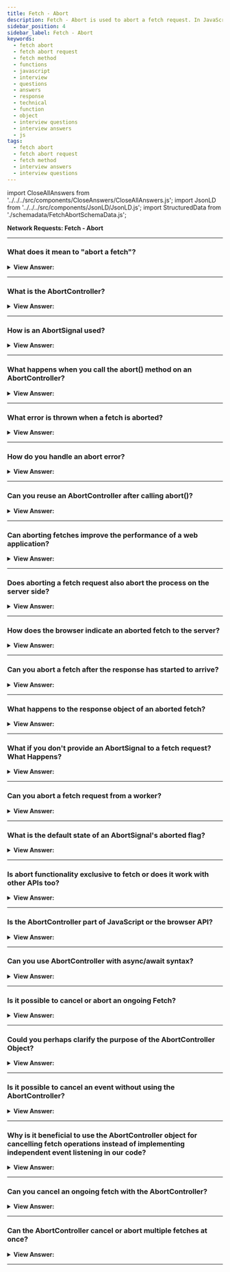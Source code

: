 ```yaml
---
title: Fetch - Abort
description: Fetch - Abort is used to abort a fetch request. In JavaScript, we can use the fetch method to abort a request.
sidebar_position: 4
sidebar_label: Fetch - Abort
keywords:
  - fetch abort
  - fetch abort request
  - fetch method
  - functions
  - javascript
  - interview
  - questions
  - answers
  - response
  - technical
  - function
  - object
  - interview questions
  - interview answers
  - js
tags:
  - fetch abort
  - fetch abort request
  - fetch method
  - interview answers
  - interview questions
---
```


import CloseAllAnswers from '../../../src/components/CloseAnswers/CloseAllAnswers.js';
import JsonLD from '../../../src/components/JsonLD/JsonLD.js';
import StructuredData from './schemadata/FetchAbortSchemaData.js';

<JsonLD data={StructuredData} />

<head>
  <title>Fetch - Abort | JavaScript Frontend Phone Interview</title>
</head>

**Network Requests: Fetch - Abort**

<CloseAllAnswers />

---

### What does it mean to "abort a fetch"?

<details>
  <summary><strong>View Answer:</strong></summary>
  <div>
  <div><strong>Interview Response:</strong> Aborting a fetch means cancelling an ongoing fetch request. This can be useful when you no longer need the response or if the fetch takes too long.
  </div><br />
  <div><strong className="codeExample">Here is a simple code example:</strong><br /><br />

  <div></div>

```js
const controller = new AbortController();
const signal = controller.signal;

// Start fetch
fetch('https://api.example.com/data', { signal })
  .then(response => response.json())
  .then(data => console.log(data))
  .catch(err => {
    // On abort, the promise is rejected with an AbortError
    if (err.name === 'AbortError') {
      console.log('Fetch aborted');
    } else {
      console.error('Another error', err);
    }
  });

// Abort fetch after 2 seconds
setTimeout(() => controller.abort(), 2000);
```

  </div>
  </div>
</details>

---

### What is the AbortController?

<details>
  <summary><strong>View Answer:</strong></summary>
  <div>
  <div><strong>Interview Response:</strong> AbortController is an interface that allows you to cancel one or more web requests as and when desired using an AbortSignal.
  </div><br />
  <div><strong className="codeExample">Code Example:</strong><br /><br />

  <div></div>

```js
const controller = new AbortController();
```

  </div>
  </div>
</details>

---

### How is an AbortSignal used?

<details>
  <summary><strong>View Answer:</strong></summary>
  <div>
  <div><strong>Interview Response:</strong> AbortSignal is used by passing it to the fetch request. When the associated AbortController’s abort() method is called, the fetch is cancelled.
  </div><br />
  <div><strong className="codeExample">Code Example:</strong><br /><br />

  <div></div>

```js
// Initialize a new AbortController
const controller = new AbortController();

// Get the AbortSignal from the AbortController
const signal = controller.signal;

// Start a fetch request
fetch('https://api.example.com/data', { signal })
  .then(response => response.json())
  .then(data => console.log(data))
  .catch(err => {
    if (err.name === 'AbortError') {
      console.log('Fetch operation was aborted');
    } else {
      console.error('Fetch operation failed', err);
    }
  });

// Abort the fetch request after 5 seconds
setTimeout(() => controller.abort(), 5000);
```

  </div>
  </div>
</details>

---

### What happens when you call the abort() method on an AbortController?

<details>
  <summary><strong>View Answer:</strong></summary>
  <div>
  <div><strong>Interview Response:</strong> The abort() method signals to cancel the fetch operations associated with it. This causes the fetch promises to reject with an AbortError.
  </div><br />
  <div><strong className="codeExample">Code Example:</strong><br /><br />

  <div></div>

```js
// Create a new AbortController
const controller = new AbortController();

// Fetch some data, passing the AbortSignal as part of the options
fetch('https://api.example.com/data', { signal: controller.signal })
  .then(response => response.json())
  .then(data => console.log(data))
  .catch(error => {
    if (error.name === 'AbortError') {
      console.log('Fetch operation was aborted');
    } else {
      console.error('Fetch operation failed', error);
    }
  });

// After 5 seconds, call abort() on the controller
setTimeout(() => controller.abort(), 5000);
```

  </div>
  </div>
</details>

---

### What error is thrown when a fetch is aborted?

<details>
  <summary><strong>View Answer:</strong></summary>
  <div>
  <div><strong>Interview Response:</strong> When a fetch is aborted, it rejects the promise with a DOMException named AbortError.
  </div><br />
  <div><strong className="codeExample">Code Example:</strong><br /><br />

  <div></div>

```js
fetch('https://example.com', { signal })
  .then(response => {
})
  .catch(err => {
    if (err.name === 'AbortError') {
      console.log('AbortError: Fetch request aborted');
    }
});
```

  </div>
  </div>
</details>

---

### How do you handle an abort error?

<details>
  <summary><strong>View Answer:</strong></summary>
  <div>
  <div><strong>Interview Response:</strong> You can handle an abort error in a catch block of the fetch promise, checking if the error's name is 'AbortError'.
  </div><br />
  <div><strong className="codeExample">Code Example:</strong><br /><br />

  <div></div>

```js
fetch('https://example.com', { signal })
  .then(response => {
})
  .catch(err => {
    if (err.name === 'AbortError') {
      console.log('AbortError: Fetch request aborted');
    }
});
```

  </div>
  </div>
</details>

---

### Can you reuse an AbortController after calling abort()?

<details>
  <summary><strong>View Answer:</strong></summary>
  <div>
  <div><strong>Interview Response:</strong> No, once the abort() method is called on an AbortController, it can't be reset or reused.
  </div>
  </div>
</details>

---

### Can aborting fetches improve the performance of a web application?

<details>
  <summary><strong>View Answer:</strong></summary>
  <div>
  <div><strong>Interview Response:</strong> Yes, aborting fetches can potentially improve the performance of a web application. This can be especially useful in situations where you have a new fetch that supersedes an ongoing one.
  </div><br />
  <div><strong className="codeExample">Code Example:</strong><br /><br />

  <div></div>

```js
let controller = new AbortController();

// Function to fetch data based on a query
function fetchData(query) {
  // If there's an ongoing fetch, abort it
  if (controller) controller.abort();

  // Create a new controller for the new fetch
  controller = new AbortController();

  // Start the new fetch
  fetch(`https://api.example.com/search?q=${query}`, { signal: controller.signal })
    .then(response => response.json())
    .then(data => console.log(data)) // Do something with the data here
    .catch(error => {
      if (error.name !== 'AbortError') {
        console.error('Fetch operation failed', error);
      }
    });
}

// Function to handle input from the user
function handleInput(input) {
  fetchData(input);
}
```

  </div>
  </div>
</details>

---

### Does aborting a fetch request also abort the process on the server side?

<details>
  <summary><strong>View Answer:</strong></summary>
  <div>
  <div><strong>Interview Response:</strong> No, aborting a fetch request only stops the client from listening to the response. It doesn't affect the process on the server side, which will usually complete as normal.
  </div>
  </div>
</details>

---

### How does the browser indicate an aborted fetch to the server?

<details>
  <summary><strong>View Answer:</strong></summary>
  <div>
  <div><strong>Interview Response:</strong> The browser doesn't signal the server when a fetch is aborted. Once the request is sent, it's processed server-side regardless of client-side cancellation.
  </div>
  </div>
</details>

---

### Can you abort a fetch after the response has started to arrive?

<details>
  <summary><strong>View Answer:</strong></summary>
  <div>
  <div><strong>Interview Response:</strong> Yes, you can call `controller.abort()` after the response starts arriving. This will reject the fetch promise with an `AbortError`, stopping the processing of the response.
  </div>
  </div>
</details>

---

### What happens to the response object of an aborted fetch?

<details>
  <summary><strong>View Answer:</strong></summary>
  <div>
  <div><strong>Interview Response:</strong> The response object of an aborted fetch is not fully received or processed. Attempting to read from it will reject the promise with an `AbortError`.
  </div><br />
  </div>
</details>

---

### What if you don't provide an AbortSignal to a fetch request? What Happens?

<details>
  <summary><strong>View Answer:</strong></summary>
  <div>
  <div><strong>Interview Response:</strong> If you don't provide an AbortSignal to a fetch request, the fetch operation will continue as normal and cannot be programmatically cancelled using the AbortController mechanism.
  </div><br />
  <div><strong className="codeExample">Here's an example of a fetch request without an AbortSignal:</strong><br /><br />

  <div></div>

```js
fetch('https://api.example.com/data')
  .then(response => {
    if (!response.ok) {
      throw new Error('Network response was not ok');
    }
    return response.json();
  })
  .then(data => console.log(data))
  .catch(error => console.error('There has been a problem with your fetch operation: ', error));
```

  </div>
  </div>
</details>

---

### Can you abort a fetch request from a worker?

<details>
  <summary><strong>View Answer:</strong></summary>
  <div>
  <div><strong>Interview Response:</strong> Yes, you can abort a fetch request from a web worker. The AbortController and AbortSignal are transferrable objects and can be used in web workers.
  </div><br />
  <div><strong className="codeExample">Code Example:</strong><br /><br />

  <div></div>

Here's an example of how to abort a fetch request from a worker:

In your main JavaScript file, you can post the `AbortSignal` to the worker:

```javascript
const controller = new AbortController();
const worker = new Worker('worker.js');

worker.postMessage({ signal: controller.signal }, [controller.signal]);

// Abort the fetch operation after 2 seconds
setTimeout(() => controller.abort(), 2000);
```

Then in `worker.js`, you handle the message and use the signal in a fetch request:

```javascript
self.onmessage = (event) => {
  const { signal } = event.data;

  fetch('https://example.com', { signal })
    .then(response => response.json())
    .then(data => self.postMessage(data))
    .catch(err => {
      if (err.name === 'AbortError') {
        console.log('Fetch operation aborted');
      } else {
        console.error('Fetch operation failed:', err);
      }
    });
};
```

In this example, the main script creates an `AbortController`, passes the `AbortSignal` to the worker, and then aborts the fetch after 2 seconds. The worker listens for messages, receives the `AbortSignal`, uses it in a fetch operation, and then sends the fetched data back to the main script. If the fetch is aborted, it logs an appropriate message.

  </div>
  </div>
</details>

---

### What is the default state of an AbortSignal's aborted flag?

<details>
  <summary><strong>View Answer:</strong></summary>
  <div>
  <div><strong>Interview Response:</strong> The aborted flag is initially set to false. It becomes true when abort() is called on the associated AbortController.
  </div><br />
  <div><strong className="codeExample">Code Example:</strong><br /><br />

  <div></div>

```js
// Create a new AbortController
const controller = new AbortController();

// Get the signal from the controller
const signal = controller.signal;

// Log the initial state of the aborted flag
console.log(signal.aborted); // Outputs: false

controller.abort(); // abort controller

// Log the final state of the aborted flag
console.log(signal.aborted); // Outputs: true
```

  </div>
  </div>
</details>

---

### Is abort functionality exclusive to fetch or does it work with other APIs too?

<details>
  <summary><strong>View Answer:</strong></summary>
  <div>
  <div><strong>Interview Response:</strong> Abort functionality is not exclusive to fetch. It can be used with any API that supports or is configured to work with the AbortSignal, including DOM APIs and various async tasks.
  </div><br />
  <div><strong>Technical Response:</strong> The AbortController and AbortSignal APIs are not exclusive to the Fetch API. They're part of the DOM standard and can be used to abort various kinds of operations, such as ongoing Fetch requests, streams, or even ongoing animations using the Web Animations API.
  </div><br />
  <div><strong className="codeExample">Here's a simple example of using `AbortController` with the `addEventListener` method:</strong><br /><br />

  <div></div>

```javascript
// Create a new AbortController
const controller = new AbortController();

// Get the AbortSignal from the controller
const signal = controller.signal;

// Listen for click events on the document
document.addEventListener('click', () => {
  console.log('Document was clicked');
}, { signal });

// Call abort on the controller after 5 seconds
setTimeout(() => {
  controller.abort();
  console.log('No longer listening for clicks');
}, 5000);
```

In this code:

- A new `AbortController` is created and its `AbortSignal` is obtained.
- A click event listener is added to the document, with the `AbortSignal` passed in the options object. This associates the event listener with the abort controller.
- A `setTimeout` call is set up to call `controller.abort()` after 5 seconds. This will remove the click event listener from the document, as the `AbortSignal` associated with it has been aborted.
- After the `abort` call, "No longer listening for clicks" will be logged to the console, and no further click events on the document will be logged.

This is a simplistic example and there's not often a need to abort event listeners like this in practice, but it shows how the `AbortController`/`AbortSignal` APIs can be used outside of the Fetch API.

As always, be sure to check for compatibility as not all APIs or browsers may support `AbortController` and `AbortSignal`.

  </div>
  </div>
</details>

---

### Is the AbortController part of JavaScript or the browser API?

<details>
  <summary><strong>View Answer:</strong></summary>
  <div>
  <div><strong>Interview Response:</strong> AbortController is part of the Web API provided by browsers, not part of the core JavaScript language. It's specified in the DOM Living standard.
  </div><br />
  </div>
</details>

---

### Can you use AbortController with async/await syntax?

<details>
  <summary><strong>View Answer:</strong></summary>
  <div>
  <div><strong>Interview Response:</strong> Yes, AbortController can be used with async/await syntax. When you abort, it causes the awaited fetch to throw an 'AbortError'.
  </div><br />
  <div><strong className="codeExample">Code Example:</strong><br /><br />

  <div></div>

Here's how you can use `AbortController` with async/await:

```javascript
// Create an instance of AbortController
const controller = new AbortController();
const signal = controller.signal;

async function fetchData() {
  try {
    const response = await fetch('https://example.com', { signal });
    const data = await response.json();
    console.log(data);
  } catch (err) {
    if (err.name === 'AbortError') {
      console.log('Fetch operation aborted');
    } else {
      console.error('Fetch operation failed:', err);
    }
  }
}

fetchData();

// After 2 seconds abort the fetch operation
setTimeout(() => controller.abort(), 2000);
```

In this example, the fetch operation is aborted after 2 seconds, causing the `await fetch()` line to throw an `AbortError`, which is then caught in the catch block.

  </div>
  </div>
</details>

---

### Is it possible to cancel or abort an ongoing Fetch?

<details>
  <summary><strong>View Answer:</strong></summary>
  <div>
  <div><strong>Interview Response:</strong> Yes, it's possible to abort an ongoing Fetch using the AbortController and AbortSignal interfaces in the Fetch API. The `abort()` method on the AbortController cancels the Fetch.
    </div><br/>
  <div><strong>Technical Response:</strong> Yes, there is a special built-in object for such purposes: AbortController. We can use it to abort, fetch, and do other asynchronous tasks. The usage is very straightforward. The AbortController interface represents a controller object that allows you to abort one or more Web requests as and when desired. You can create a new AbortController object using the AbortController.AbortController() constructor. Communicating with a DOM request is done using an AbortSignal object (calling abort()).
    </div><br />
  <div><strong className="codeExample">Code Example:</strong><br /><br />

  <div></div>

```js
// Initialize a new AbortController
const controller = new AbortController();

// Get the AbortSignal from the AbortController
const signal = controller.signal;

// Start a fetch request
fetch('https://api.example.com/data', { signal })
  .then(response => response.json())
  .then(data => console.log(data))
  .catch(err => {
    if (err.name === 'AbortError') {
      console.log('Fetch operation was aborted');
    } else {
      console.error('Fetch operation failed', err);
    }
  });

// Abort the fetch request after 5 seconds
setTimeout(() => controller.abort(), 5000);
```

  </div>
  </div>
</details>

---

### Could you perhaps clarify the purpose of the AbortController Object?

<details>
  <summary><strong>View Answer:</strong></summary>
  <div>
  <div><strong>Interview Response:</strong> AbortController is a built-in JavaScript object that enables canceling ongoing activities, like Fetch requests, by invoking its `abort()` method, sending a signal to stop the operation.
    </div><br />
  <div><strong>Technical Details:</strong> We must create a new AbortController constructor to implement the AbortController object. The controller is an object with a single abort method and a property signal that allows us to put event listeners on it. When abort() gets called, the controller invokes. The abort event transmits by controller.signal, and the attribute "controller. signal. aborted" becomes true. When abort() invokes on it, AbortController passes abort events.
    </div><br />
  <div><strong className="codeExample">Code Example:</strong><br /><br />

  <div></div>

```js
let controller = new AbortController();
let signal = controller.signal;

// The party that performs a cancelable operation
// gets the "signal" object
// and sets the listener to trigger when controller.abort() is called
signal.addEventListener('abort', () => alert('abort!'));

// The other party, that cancels (at any point later):
controller.abort(); // abort!

// The event triggers and signal.aborted becomes true
alert(signal.aborted); // true
```

  </div>
  </div>
</details>

---

### Is it possible to cancel an event without using the AbortController?

<details>
  <summary><strong>View Answer:</strong></summary>
  <div>
  <div><strong>Interview Response:</strong> Yes, it's possible, but it typically involves setting and checking flags or using older APIs like XMLHttpRequest, which are less straightforward and flexible compared to using AbortController.
    </div><br />
  <div><strong className="codeExample">Code Example:</strong><br /><br />

  <div></div>

Here is a simplified example of how one might cancel a fetch request without `AbortController`:

```javascript
let shouldAbort = false;

fetch('https://example.com')
    .then(response => {
        if (shouldAbort) throw new Error('Operation Aborted');
        return response.json();
    })
    .then(data => {
        if (shouldAbort) throw new Error('Operation Aborted');
        console.log(data);
    })
    .catch(err => console.error(err));

// Somewhere else in your code where you want to abort the fetch
shouldAbort = true;
```

In this case, we're using a flag (`shouldAbort`) to indicate whether the fetch should be cancelled. Note that this won't actually stop the fetch request from executing, it only prevents your code from handling the response. It's less effective than using `AbortController`.

  </div>
  </div>
</details>

---

### Why is it beneficial to use the AbortController object for cancelling fetch operations instead of implementing independent event listening in our code?

<details>
  <summary><strong>View Answer:</strong></summary>
  <div>
  <div><strong>Interview Response:</strong> AbortController simplifies cancellation of fetch operations by creating a standardized, reusable solution, reducing code complexity, and making error handling and abort scenarios more predictable and easier to debug.
    </div><br />
  <div><strong className="codeExample">Code Example:</strong><br /><br />

  <div></div>

Here's a simple code example showing how to use AbortController for cancelling fetch operations:

```javascript
// Create an instance of AbortController
let controller = new AbortController();
let signal = controller.signal;

// Start the fetch operation
fetch('https://example.com', { signal })
    .then(response => response.json())
    .then(data => console.log(data))
    .catch(err => {
        if (err.name === 'AbortError') {
            console.log('Fetch operation aborted');
        } else {
            console.error('Fetch operation failed:', err);
        }
    });

// Somewhere else in your code where you want to abort the fetch
controller.abort();
```

In this example, if you call `controller.abort()`, it will cancel the fetch operation, causing the promise to be rejected with an `AbortError`.

  </div>
  </div>
</details>

---

### Can you cancel an ongoing fetch with the AbortController?

<details>
  <summary><strong>View Answer:</strong></summary>
  <div>
  <div><strong>Interview Response:</strong> Yes, to be able to cancel fetch, we must pass the signal property of an AbortController as a fetch option. The fetch method knows how to work with AbortController. It listens to abort events on a signal. Now, to abort, we call controller.abort(). At that point, fetch extracts the event from the signal and aborts the request.
    </div><br />
  <div><strong className="codeExample">Code Example:</strong><br /><br />

  <div></div>

Here is a practical example of canceling an ongoing fetch operation with `AbortController`:

```javascript
// Create an instance of AbortController
const controller = new AbortController();
const signal = controller.signal;

// Start fetch operation
fetch('https://example.com', { signal })
    .then(response => response.json())
    .then(data => console.log(data))
    .catch(error => {
        if (error.name === 'AbortError') {
            console.log('Fetch operation aborted');
        } else {
            console.error('Other error', error);
        }
    });

// After 2 seconds abort the fetch operation
setTimeout(() => controller.abort(), 2000);
```

In this example, the fetch operation is aborted after 2 seconds, cancelling the ongoing fetch operation. If the fetch operation is still ongoing after 2 seconds, an `AbortError` will be thrown.

  </div>
  </div>
</details>

---

### Can the AbortController cancel or abort multiple fetches at once?

<details>
  <summary><strong>View Answer:</strong></summary>
  <div>
  <div><strong>Interview Response:</strong> Yes, AbortController is scalable by default. It allows us to cancel multiple fetches at once, which can be exceptionally helpful when dealing with an array.
    </div><br />
  <div><strong className="codeExample">Code Example:</strong><br /><br />

  <div></div>

```js
let urls = [...]; // a list of urls to fetch in parallel

let controller = new AbortController();

// an array of fetch promises
let fetchJobs = urls.map(url => fetch(url, {
  signal: controller.signal
}));

let results = await Promise.all(fetchJobs);

// if controller.abort() is called from anywhere,
// it aborts all fetches
```

  </div>
  </div>
</details>

---
